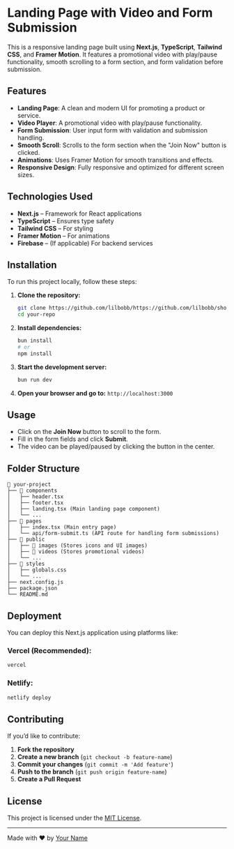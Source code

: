 # Landing Page with Video and Form Submission

This is a responsive landing page built using **Next.js**, **TypeScript**, **Tailwind CSS**, and **Framer Motion**. It features a promotional video with play/pause functionality, smooth scrolling to a form section, and form validation before submission.

## Features
- **Landing Page**: A clean and modern UI for promoting a product or service.
- **Video Player**: A promotional video with play/pause functionality.
- **Form Submission**: User input form with validation and submission handling.
- **Smooth Scroll**: Scrolls to the form section when the "Join Now" button is clicked.
- **Animations**: Uses Framer Motion for smooth transitions and effects.
- **Responsive Design**: Fully responsive and optimized for different screen sizes.

## Technologies Used
- **Next.js** – Framework for React applications
- **TypeScript** – Ensures type safety
- **Tailwind CSS** – For styling
- **Framer Motion** – For animations
- **Firebase** – (If applicable) For backend services

## Installation
To run this project locally, follow these steps:

1. **Clone the repository:**
   ```sh
   git clone https://github.com/lilbobb/https://github.com/lilbobb/shopdesklanding.git
   cd your-repo
   ```

2. **Install dependencies:**
   ```sh
   bun install
   # or
   npm install
   ```

3. **Start the development server:**
   ```sh
   bun run dev
   

4. **Open your browser and go to:** `http://localhost:3000`

## Usage
- Click on the **Join Now** button to scroll to the form.
- Fill in the form fields and click **Submit**.
- The video can be played/paused by clicking the button in the center.

## Folder Structure
```
📂 your-project
├── 📂 components
│   ├── header.tsx
│   ├── footer.tsx
│   ├── landing.tsx (Main landing page component)
│   └── ...
├── 📂 pages
│   ├── index.tsx (Main entry page)
│   └── api/form-submit.ts (API route for handling form submissions)
├── 📂 public
│   ├── 📂 images (Stores icons and UI images)
│   ├── 📂 videos (Stores promotional videos)
│   └── ...
├── 📂 styles
│   ├── globals.css
│   └── ...
├── next.config.js
├── package.json
└── README.md
```

## Deployment
You can deploy this Next.js application using platforms like:

### **Vercel (Recommended):**
```sh
vercel
```

### **Netlify:**
```sh
netlify deploy
```

## Contributing
If you’d like to contribute:
1. **Fork the repository**
2. **Create a new branch** (`git checkout -b feature-name`)
3. **Commit your changes** (`git commit -m 'Add feature'`)
4. **Push to the branch** (`git push origin feature-name`)
5. **Create a Pull Request**

## License
This project is licensed under the [MIT License](LICENSE).

---
Made with ❤️ by [Your Name](https://github.com/lilbobb)

